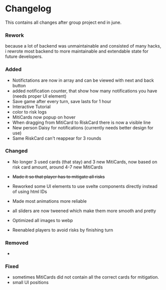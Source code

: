 # Changelog

This contains all changes after group project end in june.

### Rework

because a lot of backend was unmaintainable and consisted of many hacks, i rewrote most backend to more maintainable and extendable state for future developers.

### Added

- Notifictations are now in array and can be viewed with next and back button
- added notification counter, that show how many notifications you have (needs proper UI element)
- Save game after every turn, save lasts for 1 hour
- Interactive Tutorial
- color to risk logs
- MitiCards now popup on hover
- When dragging from MitiCard to RiskCard there is now a visible line
- New person Daisy for notifications (currently needs better design for use)
- Same RiskCard can't reappear for 3 rounds

### Changed

- No longer 3 used cards (that stay) and 3 new MitiCards, now based on risk card amount, around 4-7 new MitiCards 
- ~~Made it so that player has to mitigate all risks~~
- Reworked some UI elements to use svelte components directly instead of using html IDs
- Made most animations more reliable
- all sliders are now tweened which make them more smooth and pretty
- Optimized all images to webp


- Reenabled players to avoid risks by finishing turn

### Removed

- 

### Fixed

- sometimes MitiCards did not contain all the correct cards for mitigation.
- small UI positions